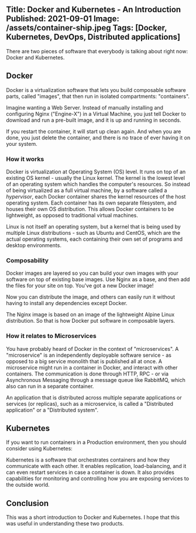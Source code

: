 Title: Docker and Kubernetes - An Introduction
Published: 2021-09-01
Image: /assets/container-ship.jpeg
Tags: [Docker, Kubernetes, DevOps, Distributed applications]
---

There are two pieces of software that everybody is talking about right now: Docker and Kubernetes.

## Docker

Docker is a virtualization software that lets you build composable software parts, called "images", that then run in isolated compartments: "containers".

Imagine wanting a Web Server. Instead of manually installing and configuring Nginx ("Engine-X") in a Virtual Machine, you just tell Docker to download and run a pre-built image, and it is up and running in seconds. 

If you restart the container, it will start up clean again. And when you are done, you just delete the container, and there is no trace of ever having it on your system.

### How it works

Docker is virtualization at Operating System (OS) level. It runs on top of an existing OS kernel - usually the Linux kernel. The kernel is the lowest level of an operating system which handles the computer's resources. So instead of being virtualized as a full virtual machine, by a software called a *hypervisor*, each Docker container shares the kernel resources of the host operating system. Each container has its own separate filesystem, and houses their own OS distribution. This allows Docker containers to be lightweight, as opposed to traditional virtual machines.

Linux is not itself an operating system, but a kernel that is being used by multiple Linux distributions - such as Ubuntu and CentOS, which are the actual operating systems, each containing their own set of programs and desktop environments.

### Composability

Docker images are layered so you can build your own images with your software on top of existing base images. Use Nginx as a base, and then add the files for your site on top. You've got a new Docker image!

Now you can distribute the image, and others can easily run it without having to install any dependencies except Docker.

The Nginx image is based on an image of the lightweight Alpine Linux distribution. So that is how Docker put software in composable layers.

### How it relates to Microservices

You have probably heard of Docker in the context of "microservices". A "microservice" is an independently deployable software service - as opposed to a big service monolith that is published all at once. A microservice might run in a container in Docker, and interact with other containers. The communication is done through HTTP, RPC - or via Asynchronous Messaging through a message queue like RabbitMQ, which also can run in a separate container.

An application that is distributed across multiple separate applications or services (or replicas), such as a microservice, is called a "Distributed application" or a "Distributed system".

## Kubernetes

If you want to run containers in a Production environment, then you should consider using Kubernetes:

Kubernetes is a software that orchestrates containers and how they communicate with each other. It enables replication, load-balancing, and it can even restart services in case a container is down. It also provides capabilities for monitoring and controlling how you are exposing services to the outside world.

## Conclusion

This was a short introduction to Docker and Kubernetes. I hope that this was useful in understanding these two products.